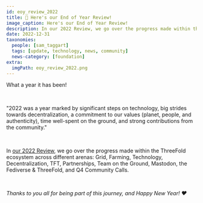 ```yaml
---
id: eoy_review_2022
title: 💫 Here's our End of Year Review!
image_caption: Here's our End of Year Review!
description: In our 2022 Review, we go over the progress made within the ThreeFold ecosystem across different arenas - Grid, Farming, Technology, Decentralization, TFT, Partnerships, Team on the Ground, Mastodon, the Fediverse & ThreeFold, and Q4 Community Calls.
date: 2022-12-31
taxonomies:
  people: [sam_taggart]
  tags: [update, technology, news, community]
  news-category: [foundation]
extra:
  imgPath: eoy_review_2022.png
---
```


<!-- *"This article was originally published by Victoria Obeegadoo a former member of ThreeFold Foundation."* -->


What a year it has been!

<br/>

"2022 was a year marked by significant steps on technology, big strides towards decentralization, a commitment to our values (planet, people, and authenticity), time well-spent on the ground, and strong contributions from the community."

<br/>

In [our 2022 Review](https://forum.threefold.io/t/heres-our-2022-review/3661), we go over the progress made within the ThreeFold ecosystem across different arenas: Grid, Farming, Technology, Decentralization, TFT, Partnerships, Team on the Ground, Mastodon, the Fediverse & ThreeFold, and Q4 Community Calls.

<br/>

_Thanks to you all for being part of this journey, and Happy New Year! ❤️_

